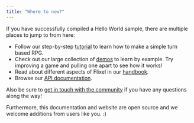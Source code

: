 ```yaml
---
title: "Where to now?"
---
```


If you have successfully compiled a Hello World sample, there are multiple places to jump to from here:

- Follow our step-by-step [tutorial](/documentation/tutorial/) to learn how to make a simple turn based RPG.
- Check out our large collection of [demos](/demos/) to learn by example. Try improving a game and pulling one apart to see how it works!
- Read about different aspects of Flixel in our [handbook](/documentation/haxeflixel-handbook/).
- Browse our [API documentation](http://api.haxeflixel.com/).

Also be sure to [get in touch with the community](/documentation/community/) if you have any questions along the way!

Furthermore, this documentation and website are open source and we welcome additions from users like you. :)
